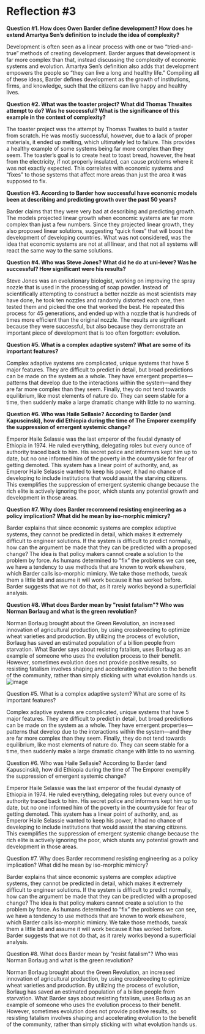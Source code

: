 # Reflection #3

**Question #1. How does Owen Barder define development? How does he extend Amartya Sen’s definition to include the idea of complexity?**

Development is often seen as a linear process with one or two “tried-and-true” methods of creating development.  Barder argues that development is far more complex than that, instead discussing the complexity of economic systems and evolution.  Amartya Sen’s definition also adds that development empowers the people so “they can live a long and healthy life.”  Compiling all of these ideas, Barder defines development as the growth of institutions, firms, and knowledge, such that the citizens can live happy and healthy lives.


**Question #2. What was the toaster project? What did Thomas Thwaites attempt to do? Was he successful? What is the significance of this example in the context of complexity?**

The toaster project was the attempt by Thomas Twaites to build a taster from scratch.  He was mostly successful, however, due to a lack of proper materials, it ended up melting, which ultimately led to failure.  This provides a healthy example of some systems being far more complex than they seem.  The toaster’s goal is to create heat to toast bread, however, the heat from the electricity, if not properly insulated, can cause problems where it was not exactly expected.  This correlates with economic systems and “fixes” to those systems that affect more areas than just the area it was supposed to fix.


**Question #3. According to Barder how successful have economic models been at describing and predicting growth over the past 50 years?**

Barder claims that they were very bad at describing and predicting growth.  The models projected linear growth when economic systems are far more complex than just a few numbers.  Since they projected linear growth, they also proposed linear solutions, suggesting “quick fixes” that will boost the development of developing countries.  What was not considered, was the idea that economic systems are not at all linear, and that not all systems will react the same way to the same solutions.


**Question #4. Who was Steve Jones? What did he do at uni-lever? Was he successful? How significant were his results?**

Steve Jones was an evolutionary biologist, working on improving the spray nozzle that is used in the processing of soap powder.  Instead of scientifically attempting to construct a better nozzle as most scientists may have done, he took ten nozzles and randomly distorted each one, then tested them and picked the one that worked the best.  He repeated this process for 45 generations, and ended up with a nozzle that is hundreds of times more efficient than the original nozzle.  The results are significant because they were successful, but also because they demonstrate an important piece of development that is too often forgotten: evolution.


**Question #5. What is a complex adaptive system? What are some of its important features?**

Complex adaptive systems are complicated, unique systems that have 5 major features.  They are difficult to predict in detail, but broad predictions can be made on the system as a whole.  They have emergent properties—patterns that develop due to the interactions within the system—and they are far more complex than they seem.  Finally, they do not tend towards equilibrium, like most elements of nature do.  They can seem stable for a time, then suddenly make a large dramatic change with little to no warning.


**Question #6. Who was Haile Sellasie?  According to Barder (and Kapuscinski), how did Ethiopia during the time of The Emporer exemplify the suppression of emergent systemic change?**

Emperor Haile Selassie was the last emperor of the feudal dynasty of Ethiopia in 1974.  He ruled everything, delegating roles but every ounce of authority traced back to him.  His secret police and informers kept him up to date, but no one informed him of the poverty in the countryside for fear of getting demoted.  This system has a linear point of authority, and, as Emperor Haile Selassie wanted to keep his power, it had no chance of developing to include institutions that would assist the starving citizens.  This exemplifies the suppression of emergent systemic change because the rich elite is actively ignoring the poor, which stunts any potential growth and development in those areas.  


**Question #7. Why does Barder recommend resisting engineering as a policy implication? What did he mean by iso-morphic mimicry?**

Barder explains that since economic systems are complex adaptive systems, they cannot be predicted in detail, which makes it extremely difficult to engineer solutions.  If the system is difficult to predict normally, how can the argument be made that they can be predicted with a proposed change?  The idea is that policy makers cannot create a solution to the problem by force.  As humans determined to “fix” the problems we can see, we have a tendency to use methods that are known to work elsewhere, which Barder calls iso-morphic mimicry.  We take those methods, tweak them a little bit and assume it will work because it has worked before.  Barder suggests that we not do that, as it rarely works beyond a superficial analysis.  


**Question #8. What does Barder mean by "resist fatalism"? Who was Norman Borlaug and what is the green revolution?**

Norman Borlaug brought about the Green Revolution, an increased innovation of agricultural production, by using crossbreeding to optimize wheat varieties and production.  By utilizing the process of evolution, Borlaug has saved an estimated population of a billion people from starvation.  What Barder says about resisting fatalism, uses Borlaug as an example of someone who uses the evolution process to their benefit.  However, sometimes evolution does not provide positive results, so resisting fatalism involves shaping and accelerating evolution to the benefit of the community, rather than simply sticking with what evolution hands us.
![image](https://user-images.githubusercontent.com/78177942/112676800-45cbcc80-8e3f-11eb-8ec9-cde4d2e36c8d.png)

Question #5. What is a complex adaptive system? What are some of its important features?

Complex adaptive systems are complicated, unique systems that have 5 major features.  They are difficult to predict in detail, but broad predictions can be made on the system as a whole.  They have emergent properties—patterns that develop due to the interactions within the system—and they are far more complex than they seem.  Finally, they do not tend towards equilibrium, like most elements of nature do.  They can seem stable for a time, then suddenly make a large dramatic change with little to no warning.


Question #6. Who was Haile Sellasie?  According to Barder (and Kapuscinski), how did Ethiopia during the time of The Emporer exemplify the suppression of emergent systemic change?

Emperor Haile Selassie was the last emperor of the feudal dynasty of Ethiopia in 1974.  He ruled everything, delegating roles but every ounce of authority traced back to him.  His secret police and informers kept him up to date, but no one informed him of the poverty in the countryside for fear of getting demoted.  This system has a linear point of authority, and, as Emperor Haile Selassie wanted to keep his power, it had no chance of developing to include institutions that would assist the starving citizens.  This exemplifies the suppression of emergent systemic change because the rich elite is actively ignoring the poor, which stunts any potential growth and development in those areas.  


Question #7. Why does Barder recommend resisting engineering as a policy implication? What did he mean by iso-morphic mimicry?

Barder explains that since economic systems are complex adaptive systems, they cannot be predicted in detail, which makes it extremely difficult to engineer solutions.  If the system is difficult to predict normally, how can the argument be made that they can be predicted with a proposed change?  The idea is that policy makers cannot create a solution to the problem by force.  As humans determined to “fix” the problems we can see, we have a tendency to use methods that are known to work elsewhere, which Barder calls iso-morphic mimicry.  We take those methods, tweak them a little bit and assume it will work because it has worked before.  Barder suggests that we not do that, as it rarely works beyond a superficial analysis.  


Question #8. What does Barder mean by "resist fatalism"? Who was Norman Borlaug and what is the green revolution?

Norman Borlaug brought about the Green Revolution, an increased innovation of agricultural production, by using crossbreeding to optimize wheat varieties and production.  By utilizing the process of evolution, Borlaug has saved an estimated population of a billion people from starvation.  What Barder says about resisting fatalism, uses Borlaug as an example of someone who uses the evolution process to their benefit.  However, sometimes evolution does not provide positive results, so resisting fatalism involves shaping and accelerating evolution to the benefit of the community, rather than simply sticking with what evolution hands us.
